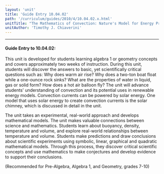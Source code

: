 ```yaml
---
layout: 'unit'
title: 'Guide Entry 10.04.02'
path: '/curriculum/guides/2010/4/10.04.02.x.html'
unitTitle: "The Mathematics of Convection: Nature's Model for Energy Production"
unitAuthor: 'Timothy J. Chiaverini'
---
```


<body>
<hr/>
 <h4>
  Guide Entry to 10.04.02:
 </h4>
 <p>
  This unit is developed for students learning algebra 1 or geometry concepts and covers approximately two weeks of instruction. During this unit, students will discover the answers to basic, yet scientifically critical questions such as: Why does warm air rise? Why does a two-ton boat float while a one-ounce rock sinks? What are the properties of water in liquid, gas or solid form? How does a hot air balloon fly? The unit will advance students' understanding of convection and its potential uses in renewable energy models. Convection currents can be powered by solar energy. One model that uses solar energy to create convection currents is the solar chimney, which is discussed in detail in the unit.
 </p>
<p>
  The unit takes an experimental, real-world approach and develops mathematical models. The unit makes valuable connections between science and mathematics. Students learn about buoyancy, density, temperature and volume, and explore real-world relationships between temperature and volume. Students make predictions and draw conclusions about scientific experiments using symbolic, linear, graphical and quadratic mathematical models. Through this process, they discover critical scientific concepts and use mathematics to make conjectures and develop evidence to support their conclusions.
 </p>
<p>
  (Recommended for Pre-Algebra, Algebra 1, and Geometry, grades 7-10)
 </p>

</body>
